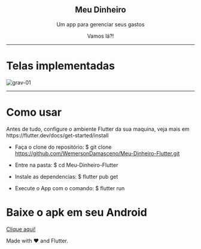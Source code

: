 <p align="center">
 <h2 align="center">Meu Dinheiro</h2>
 <p align="center">Um app para gerenciar seus gastos


</p>
<p align="center">Vamos lá?!

---

# Telas implementadas

![grav-01](https://user-images.githubusercontent.com/37156004/184501443-b96585a2-3419-457d-b928-834d6c7cc30d.gif)

  
---

 <h1> Como usar </h1>
Antes de tudo, configure o ambiente Flutter da sua maquina, veja mais em https://flutter.dev/docs/get-started/install

- Faça o clone do repositório:
$ git clone https://github.com/WemersonDamasceno/Meu-Dinheiro-Flutter.git

- Entre na pasta:
$ cd Meu-Dinheiro-Flutter

- Instale as dependencias:
$ flutter pub get

- Execute o App com o comando: 
$ flutter run

<h1> Baixe o apk em seu Android </h1>
<a href="https://github.com/WemersonDamasceno/Meu-Dinheiro-Flutter/raw/master/docs/apk-meu-dinheiro/app-release.apk"> Clique aqui!
</a>


Made with :heart: and Flutter.
